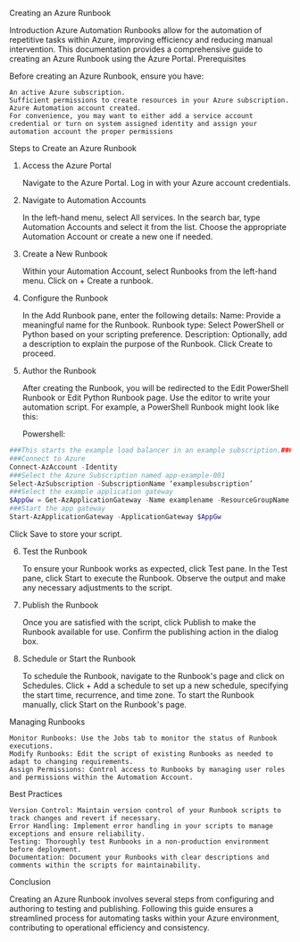 Creating an Azure Runbook

Introduction
Azure Automation Runbooks allow for the automation of repetitive tasks within Azure, improving efficiency and reducing manual intervention. This documentation provides a comprehensive guide to creating an Azure Runbook using the Azure Portal.
Prerequisites

Before creating an Azure Runbook, ensure you have:

    An active Azure subscription.
    Sufficient permissions to create resources in your Azure subscription.
    Azure Automation account created.
    For convenience, you may want to either add a service account credential or turn on system assigned identity and assign your automation account the proper permissions

Steps to Create an Azure Runbook
1. Access the Azure Portal

    Navigate to the Azure Portal.
    Log in with your Azure account credentials.

2. Navigate to Automation Accounts

    In the left-hand menu, select All services.
    In the search bar, type Automation Accounts and select it from the list.
    Choose the appropriate Automation Account or create a new one if needed.

3. Create a New Runbook

    Within your Automation Account, select Runbooks from the left-hand menu.
    Click on + Create a runbook.

4. Configure the Runbook

    In the Add Runbook pane, enter the following details:
        Name: Provide a meaningful name for the Runbook.
        Runbook type: Select PowerShell or Python based on your scripting preference.
        Description: Optionally, add a description to explain the purpose of the Runbook.
    Click Create to proceed.

5. Author the Runbook

    After creating the Runbook, you will be redirected to the Edit PowerShell Runbook or Edit Python Runbook page.
    Use the editor to write your automation script. For example, a PowerShell Runbook might look like this:

    Powershell:
 ```powershell
###This starts the example load balancer in an example subscription.###
###Connect to Azure
Connect-AzAccount -Identity
###Select the Azure Subscription named app-example-001
Select-AzSubscription -SubscriptionName ‘examplesubscription’
###Select the example application gateway
$AppGw = Get-AzApplicationGateway -Name examplename -ResourceGroupName exampleresourcegroup
###Start the app gateway
Start-AzApplicationGateway -ApplicationGateway $AppGw
```


  Click Save to store your script.

6. Test the Runbook

    To ensure your Runbook works as expected, click Test pane.
    In the Test pane, click Start to execute the Runbook.
    Observe the output and make any necessary adjustments to the script.

7. Publish the Runbook

    Once you are satisfied with the script, click Publish to make the Runbook available for use.
    Confirm the publishing action in the dialog box.

8. Schedule or Start the Runbook

    To schedule the Runbook, navigate to the Runbook's page and click on Schedules.
    Click + Add a schedule to set up a new schedule, specifying the start time, recurrence, and time zone.
    To start the Runbook manually, click Start on the Runbook's page.

Managing Runbooks

    Monitor Runbooks: Use the Jobs tab to monitor the status of Runbook executions.
    Modify Runbooks: Edit the script of existing Runbooks as needed to adapt to changing requirements.
    Assign Permissions: Control access to Runbooks by managing user roles and permissions within the Automation Account.

Best Practices

    Version Control: Maintain version control of your Runbook scripts to track changes and revert if necessary.
    Error Handling: Implement error handling in your scripts to manage exceptions and ensure reliability.
    Testing: Thoroughly test Runbooks in a non-production environment before deployment.
    Documentation: Document your Runbooks with clear descriptions and comments within the scripts for maintainability.

Conclusion

Creating an Azure Runbook involves several steps from configuring and authoring to testing and publishing. Following this guide ensures a streamlined process for automating tasks within your Azure environment, contributing to operational efficiency and consistency.
